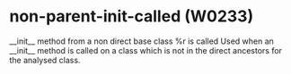 # non-parent-init-called (W0233)

\_\_init\_\_ method from a non direct base class %r is called Used when
an \_\_init\_\_ method is called on a class which is not in the direct
ancestors for the analysed class.
